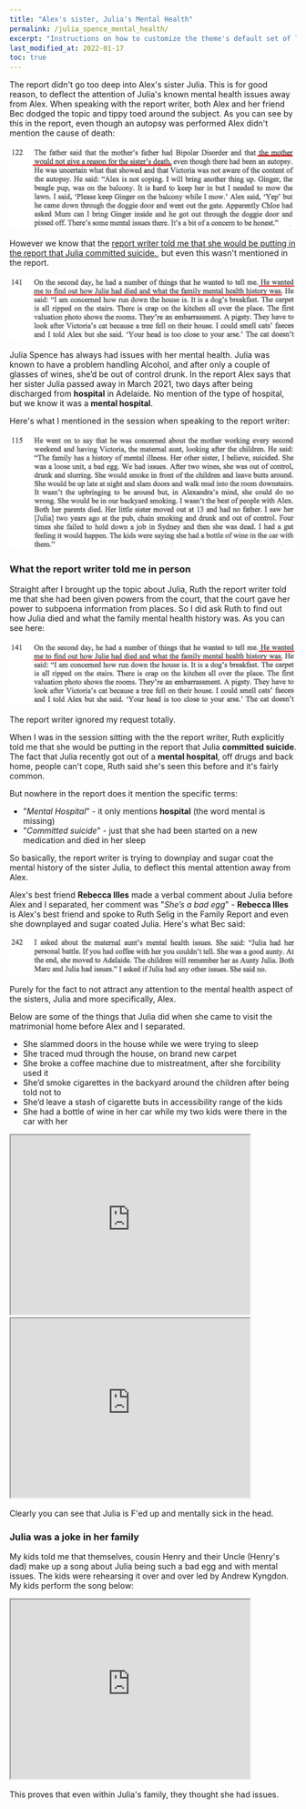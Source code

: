 ```yaml
---
title: "Alex's sister, Julia's Mental Health"
permalink: /julia_spence_mental_health/
excerpt: "Instructions on how to customize the theme's default set of layouts, includes, and stylesheets when using the Ruby Gem version."
last_modified_at: 2022-01-17
toc: true
---
```


The report didn't go too deep into Alex's sister Julia. This is for good reason, to deflect the attention of Julia's known mental health issues away from Alex. When speaking with the report writer, both Alex and her friend Bec dodged the topic and tippy toed around the subject. As you can see by this in the report, even though an autopsy was performed Alex didn't mention the cause of death: 

![](../blobs/reportjulia/report_alex_hiding_julia_cause_of_death.png)

However we know that the [report writer told me that she would be putting in the report that Julia committed suicide.](/marcseparation/julia_spence_mental_health/#what-the-report-writer-told-me-in-person), but even this wasn't mentioned in the report. 

![](../blobs/reportjulia/report_marc_julia1.png)

Julia Spence has always had issues with her mental health. Julia was known to have a problem handling Alcohol, and after only a couple of glasses of wines, she’d be out of control drunk. In the report Alex says that her sister Julia passed away in March 2021, two days after being discharged from **hospital** in Adelaide. No mention of the type of hospital, but we know it was a **mental hospital**.

Here's what I mentioned in the session when speaking to the report writer:

![](../blobs/reportjulia/report_marc_about_julia.png)

### What the report writer told me in person

Straight after I brought up the topic about Julia, Ruth the report writer told me that she had been given powers from the court, that the court gave her power to subpoena information from places. So I did ask Ruth to find out how Julia died and what the family mental health history was. As you can see here:

![](../blobs/reportjulia/report_marc_julia1.png)

The report writer ignored my request totally.

When I was in the session sitting with the the report writer, Ruth explicitly told me that she would be putting in the report that Julia **committed suicide**. The fact that Julia recently got out of a **mental hospital**, off drugs and back home, people can't cope, Ruth said she's seen this before and it's fairly common. 

But nowhere in the report does it mention the specific terms:
- "*Mental Hospital*" - it only mentions **hospital** (the word mental is missing)
- "*Committed suicide*" - just that she had been started on a new medication and died in her sleep

So basically, the report writer is trying to downplay and sugar coat the mental history of the sister Julia, to deflect this mental attention away from Alex. 

Alex's best friend **Rebecca Illes** made a verbal comment about Julia before Alex and I separated, her comment was "*She’s a bad egg*" - **Rebecca Illes** is Alex's best friend and spoke to Ruth Selig in the Family Report and even she downplayed and sugar coated Julia. Here's what Bec said: 

![](../blobs/reportjulia/report_bec_julia1.png)

Purely for the fact to not attract any attention to the mental health aspect of the sisters, Julia and more specifically, Alex.

Below are some of the things that Julia did when she came to visit the matrimonial home before Alex and I separated. 

- She slammed doors in the house while we were trying to sleep
- She traced mud through the house, on brand new carpet
- She broke a coffee machine due to mistreatment, after she forcibility used it
- She’d smoke cigarettes in the backyard around the children after being told not to
- She’d leave a stash of cigarette buts in accessibility range of the kids
- She had a bottle of wine in her car while my two kids were there in the car with her


<iframe width="420" height="315"
    src="https://www.youtube.com/embed/zGeWNbt47RA?playlist=zGeWNbt47RA&loop=1&Version=3&autoplay=1&mute=1&showinfo=1&rel=0">
</iframe>

<br>

<iframe width="420" height="315"
    src="https://www.youtube.com/embed/0MGPuNncgLQ?playlist=0MGPuNncgLQ&loop=1&Version=3&autoplay=1&mute=1&showinfo=1&rel=0">
</iframe>

Clearly you can see that Julia is F'ed up and mentally sick in the head. 
### Julia was a joke in her family

My kids told me that themselves, cousin Henry and their Uncle (Henry's dad) make up a song about Julia being such a bad egg and with mental issues. The kids were rehearsing it over and over led by Andrew Kyngdon. My kids perform the song below:

<iframe width="420" height="315"
    src="https://www.youtube.com/embed/I_K9du6qQ-0?playlist=I_K9du6qQ-0&loop=1&Version=3&autoplay=1&mute=1&showinfo=1&rel=0">
</iframe>

This proves that even within Julia's family, they thought she had issues.